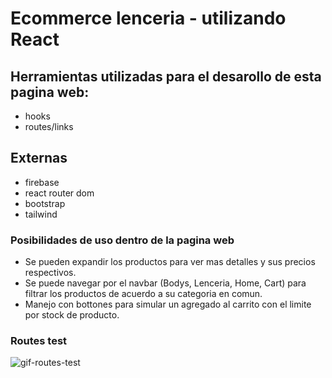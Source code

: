 # Ecommerce lenceria - utilizando React

## Herramientas utilizadas para el desarollo de esta pagina web:
- hooks
- routes/links

## Externas
- firebase
- react router dom
- bootstrap
- tailwind

### Posibilidades de uso dentro de la pagina web
- Se pueden expandir los productos para ver mas detalles y sus precios respectivos. 
- Se puede navegar por el navbar (Bodys, Lenceria, Home, Cart) para filtrar los productos de acuerdo a su categoria en comun.
- Manejo con bottones para simular un agregado al carrito con el limite por stock de producto. 

### Routes test
![gif-routes-test](https://github.com/beluirina/learning-react-proyecto/blob/main/routes-test.gif)